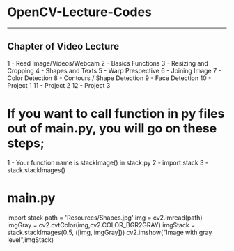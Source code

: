 # OpenCV-Lecture-Codes

------------------------------------------------------------------
Chapter of Video Lecture
------------------------------------------------------------------
1 - Read Image/Videos/Webcam
2 - Basics Functions
3 - Resizing and Cropping
4 - Shapes and Texts
5 - Warp Prespective
6 - Joining Image
7 - Color Detection
8 - Contours / Shape Detection
9 - Face Detection
10 - Project 1
11 - Project 2
12 - Project 3

# If you want to call function in py files out of main.py, you will go on these steps;
1 - Your function name is stackImage() in stack.py
2 - import stack
3 - stack.stackImages()

# main.py
import stack
path = 'Resources/Shapes.jpg'
img = cv2.imread(path)
imgGray = cv2.cvtColor(img,cv2.COLOR_BGR2GRAY)
imgStack = stack.stackImages(0.5, ([img, imgGray]))
cv2.imshow("Image with gray level",imgStack)
